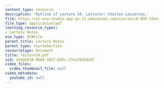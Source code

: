 ```yaml
---
content_type: resource
description: 'Outline of Lecture 10. Lecturer: Charles Leiserson.'
file: https://ol-ocw-studio-app-qa.s3.amazonaws.com/courses/6-895-theory-of-parallel-systems-sma-5509-fall-2003/a54de638968410376d5c27ea7842d20f_lecture10.pdf
file_type: application/pdf
learning_resource_types:
- Lecture Notes
ocw_type: OCWFile
parent_title: Lecture Notes
parent_type: CourseSection
resourcetype: Document
title: lecture10.pdf
uid: a54de638-9684-1037-6d5c-27ea7842d20f
video_files:
  video_thumbnail_file: null
video_metadata:
  youtube_id: null
---
```

